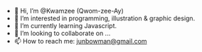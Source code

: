 - 👋 Hi, I’m @Kwamzee (Qwom-zee-Ay)
- 👀 I’m interested in programming, illustration & graphic design.
- 🌱 I’m currently learning Javascript. 
- 💞️ I’m looking to collaborate on ...
- 📫 How to reach me: junbowman@gmail.com

<!---
Kwamzee/Kwamzee is a ✨ special ✨ repository because its `README.md` (this file) appears on your GitHub profile.
You can click the Preview link to take a look at your changes.
--->

